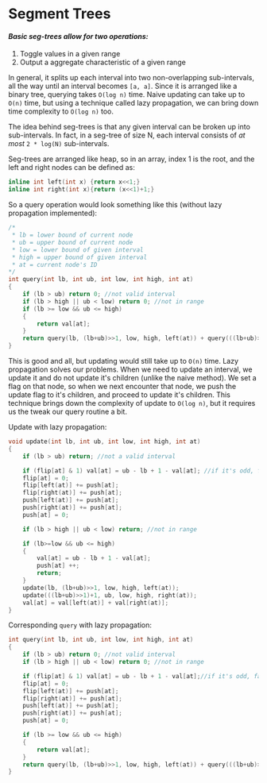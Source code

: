 # Segment Trees

#### *Basic seg-trees allow for two operations:*

1. Toggle values in a given range
2. Output a aggregate characteristic of a given range

In general, it splits up each interval into two non-overlapping sub-intervals, all the way until an interval becomes `[a, a]`. Since it is arranged like a binary tree, querying takes `O(log n)` time. Naive updating can take up to `O(n)` time, but using a technique called lazy propagation, we can bring down time complexity to `O(log n)` too.

<!--more-->

The idea behind seg-trees is that any given interval can be broken up into sub-intervals. In fact, in a seg-tree of size N, each interval consists of _at most_ `2 * log(N)` sub-intervals.

Seg-trees are arranged like heap, so in an array, index 1 is the root, and the left and right nodes can be defined as:


```cpp
inline int left(int x) {return x<<1;}
inline int right(int x){return (x<<1)+1;}
```

So a query operation would look something like this (without lazy propagation implemented):


```cpp
/*
 * lb = lower bound of current node
 * ub = upper bound of current node
 * low = lower bound of given interval
 * high = upper bound of given interval
 * at = current node's ID
*/
int query(int lb, int ub, int low, int high, int at)
{
	if (lb > ub) return 0; //not valid interval
	if (lb > high || ub < low) return 0; //not in range
	if (lb >= low && ub <= high)
	{
		return val[at];
	}
	return query(lb, (lb+ub)>>1, low, high, left(at)) + query(((lb+ub)>>1)+1, ub, low, high, right(at));
}
```


This is good and all, but updating would still take up to `O(n)` time. Lazy propagation solves our problems. When we need to update an interval, we update it and do not update it's children (unlike the naive method). We set a flag on that node, so when we next encounter that node, we push the update flag to it's children, and proceed to update it's children. This technique brings down the complexity of update to `O(log n)`, but it requires us the tweak our query routine a bit.

Update with lazy propagation:


```cpp
void update(int lb, int ub, int low, int high, int at)
{
	if (lb > ub) return; //not a valid interval

	if (flip[at] & 1) val[at] = ub - lb + 1 - val[at]; //if it's odd, faster than %
	flip[at] = 0;
	flip[left(at)] += push[at];
	flip[right(at)] += push[at];
	push[left(at)] += push[at];
	push[right(at)] += push[at];
	push[at] = 0;

	if (lb > high || ub < low) return; //not in range

	if (lb>=low && ub <= high)
	{
		val[at] = ub - lb + 1 - val[at];
		push[at] ++;
		return;
	}
	update(lb, (lb+ub)>>1, low, high, left(at));
	update(((lb+ub)>>1)+1, ub, low, high, right(at));
	val[at] = val[left(at)] + val[right(at)];
}
```


Corresponding `query` with lazy propagation:


```cpp
int query(int lb, int ub, int low, int high, int at)
{
	if (lb > ub) return 0; //not valid interval
	if (lb > high || ub < low) return 0; //not in range

	if (flip[at] & 1) val[at] = ub - lb + 1 - val[at];//if it's odd, faster than %
	flip[at] = 0;
	flip[left(at)] += push[at];
	flip[right(at)] += push[at];
	push[left(at)] += push[at];
	push[right(at)] += push[at];
	push[at] = 0;

	if (lb >= low && ub <= high)
	{
		return val[at];
	}
	return query(lb, (lb+ub)>>1, low, high, left(at)) + query(((lb+ub)>>1)+1, ub, low, high, right(at));
}
```